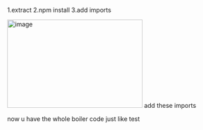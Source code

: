 1.extract
2.npm install
3.add imports

<img width="311" height="204" alt="image" src="https://github.com/user-attachments/assets/a1d5acb4-de13-4d49-a320-2d51f31dbcc5" />
add these imports 


now u have the whole boiler code
just like test
